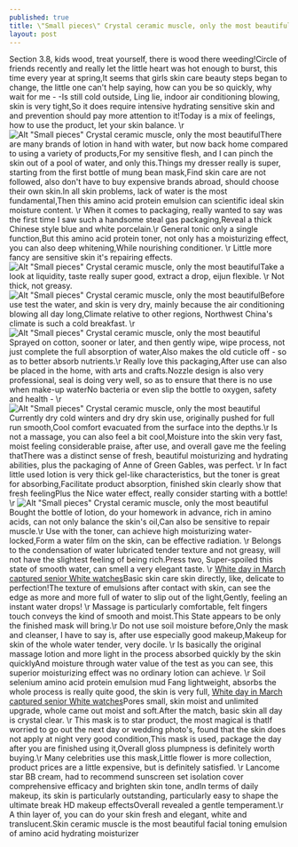 ```yaml
---
published: true
title: \"Small pieces\" Crystal ceramic muscle, only the most beautiful
layout: post
---
```

Section 3.8, kids wood, treat yourself, there is wood there weeding!Circle of friends recently and really let the little heart was hot enough to burst, this time every year at spring,It seems that girls skin care beauty steps began to change, the little one can\'t help saying, how can you be so quickly, why wait for me - -Is still cold outside, Ling lie, indoor air conditioning blowing, skin is very tight,So it does require intensive hydrating sensitive skin and and prevention should pay more attention to it!Today is a mix of feelings, how to use the product, let your skin balance. \r ![Alt \"Small pieces\" Crystal ceramic muscle, only the most beautiful](https://c1.staticflickr.com/9/8620/28778558476_62d2aafc82_b.jpg)There are many brands of lotion in hand with water, but now back home compared to using a variety of products,For my sensitive flesh, and I can pinch the skin out of a pool of water, and only this.Things my dresser really is super, starting from the first bottle of mung bean mask,Find skin care are not followed, also don\'t have to buy expensive brands abroad, should choose their own skin.In all skin problems, lack of water is the most fundamental,Then this amino acid protein emulsion can scientific ideal skin moisture content. \r When it comes to packaging, really wanted to say was the first time I saw such a handsome steal gas packaging,Reveal a thick Chinese style blue and white porcelain.\r General tonic only a single function,But this amino acid protein toner, not only has a moisturizing effect, you can also deep whitening,While nourishing conditioner. \r Little more fancy are sensitive skin it\'s repairing effects.![Alt \"Small pieces\" Crystal ceramic muscle, only the most beautiful](https://c1.staticflickr.com/9/8774/28810415835_72f0a35716_b.jpg)Take a look at liquidity, taste really super good, extract a drop, eijun flexible. \r Not thick, not greasy.![Alt \"Small pieces\" Crystal ceramic muscle, only the most beautiful](https://c1.staticflickr.com/9/8639/28192809294_10ea0ac25f_b.jpg)Before use test the water, and skin is very dry, mainly because the air conditioning blowing all day long,Climate relative to other regions, Northwest China\'s climate is such a cold breakfast. \r ![Alt \"Small pieces\" Crystal ceramic muscle, only the most beautiful](https://c1.staticflickr.com/9/8351/28810515835_b79dd1555b_b.jpg)Sprayed on cotton, sooner or later, and then gently wipe, wipe process, not just complete the full absorption of water,Also makes the old cuticle off - so as to better absorb nutrients.\r Really love this packaging,After use can also be placed in the home, with arts and crafts.Nozzle design is also very professional, seal is doing very well, so as to ensure that there is no use when make-up waterNo bacteria or even slip the bottle to oxygen, safety and health - \r ![Alt \"Small pieces\" Crystal ceramic muscle, only the most beautiful](https://c1.staticflickr.com/9/8745/28525907990_f0e0e7ccef_b.jpg)Currently dry cold winters and dry dry skin use, originally pushed for full run smooth,Cool comfort evacuated from the surface into the depths.\r Is not a massage, you can also feel a bit cool,Moisture into the skin very fast, moist feeling considerable praise, after use, and overall gave me the feeling thatThere was a distinct sense of fresh, beautiful moisturizing and hydrating abilities, plus the packaging of Anne of Green Gables, was perfect. \r In fact little used lotion is very thick gel-like characteristics, but the toner is great for absorbing,Facilitate product absorption, finished skin clearly show that fresh feelingPlus the Nice water effect, really consider starting with a bottle! \r ![Alt \"Small pieces\" Crystal ceramic muscle, only the most beautiful](https://c1.staticflickr.com/9/8570/28733547691_7d5312b7ea_b.jpg)Bought the bottle of lotion, do your homework in advance, rich in amino acids, can not only balance the skin\'s oil,Can also be sensitive to repair muscle.\r Use with the toner, can achieve high moisturizing water-locked,Form a water film on the skin, can be effective radiation. \r Belongs to the condensation of water lubricated tender texture and not greasy, will not have the slightest feeling of being rich.Press two, Super-spoiled this state of smooth water, can smell a very elegant taste. \r  [White day in March captured senior White watches](http://www.faybag.com/2016/08/03/white-day-in-march-captured-senior-white-watches-her-heart/)Basic skin care skin directly, like, delicate to perfection!The texture of emulsions after contact with skin, can see the edge as more and more full of water to slip out of the light,Gently, feeling an instant water drops! \r Massage is particularly comfortable, felt fingers touch conveys the kind of smooth and moist.This State appears to be only the finished mask will bring.\r Do not use soil moisture before,Only the mask and cleanser, I have to say is, after use especially good makeup,Makeup for skin of the whole water tender, very docile. \r Is basically the original massage lotion and more light in the process absorbed quickly by the skin quicklyAnd moisture through water value of the test as you can see, this superior moisturizing effect was no ordinary lotion can achieve. \r Soil selenium amino acid protein emulsion mud Fang lightweight, absorbs the whole process is really quite good, the skin is very full, [White day in March captured senior White watches](http://www.faybag.com/2016/08/03/white-day-in-march-captured-senior-white-watches-her-heart/)Pores small, skin moist and unlimited upgrade, whole came out moist and soft.After the match, basic skin all day is crystal clear. \r This mask is to star product, the most magical is thatIf worried to go out the next day or wedding photo\'s, found that the skin does not apply at night very good condition,This mask is used, package the day after you are finished using it,Overall gloss plumpness is definitely worth buying.\r Many celebrities use this mask,Little flower is more collection, product prices are a little expensive, but is definitely satisfied. \r Lancome star BB cream, had to recommend sunscreen set isolation cover comprehensive efficacy and brighten skin tone, andIn terms of daily makeup, its skin is particularly outstanding, particularly easy to shape the ultimate break HD makeup effectsOverall revealed a gentle temperament.\r A thin layer of, you can do your skin fresh and elegant, white and translucent.Skin ceramic muscle is the most beautiful facial toning emulsion of amino acid hydrating moisturizer